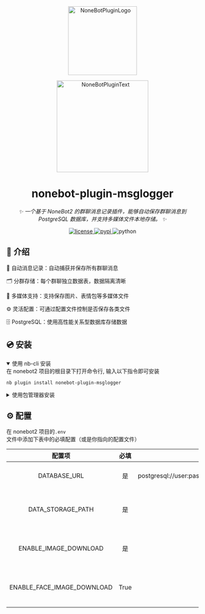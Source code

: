 <div align="center">
  <a href="https://v2.nonebot.dev/store"><img src="https://github.com/A-kirami/nonebot-plugin-template/blob/resources/nbp_logo.png" width="180" height="180" alt="NoneBotPluginLogo"></a>
  <br>
  <p><img src="https://github.com/A-kirami/nonebot-plugin-template/blob/resources/NoneBotPlugin.svg" width="240" alt="NoneBotPluginText"></p>
</div>

<div align="center">

# nonebot-plugin-msglogger

_✨ 一个基于 NoneBot2 的群聊消息记录插件，能够自动保存群聊消息到 PostgreSQL 数据库，并支持多媒体文件本地存储。 ✨_


<a href="./LICENSE">
    <img src="https://img.shields.io/github/license/owner/nonebot-plugin-msglogger.svg" alt="license">
</a>
<a href="https://pypi.python.org/pypi/nonebot-plugin-msglogger">
    <img src="https://img.shields.io/pypi/v/nonebot-plugin-msglogger.svg" alt="pypi">
</a>
<img src="https://img.shields.io/badge/python-3.9+-blue.svg" alt="python">

</div>


## 📖 介绍

📝 自动消息记录：自动捕获并保存所有群聊消息

🗂️ 分群存储：每个群聊独立数据表，数据隔离清晰

💾 多媒体支持：支持保存图片、表情包等多媒体文件

⚙️ 灵活配置：可通过配置文件控制是否保存各类文件

🗄️ PostgreSQL：使用高性能关系型数据库存储数据

## 💿 安装

<details open>
<summary>使用 nb-cli 安装</summary>
在 nonebot2 项目的根目录下打开命令行, 输入以下指令即可安装

    nb plugin install nonebot-plugin-msglogger

</details>

<details>
<summary>使用包管理器安装</summary>
在 nonebot2 项目的插件目录下, 打开命令行, 根据你使用的包管理器, 输入相应的安装命令

<details>
<summary>pip</summary>

    pip install nonebot-plugin-msglogger
</details>
<details>
<summary>pdm</summary>

    pdm add nonebot-plugin-msglogger
</details>
<details>
<summary>poetry</summary>

    poetry add nonebot-plugin-msglogger
</details>
<details>
<summary>conda</summary>

    conda install nonebot-plugin-msglogger
</details>

打开 nonebot2 项目根目录下的 `pyproject.toml` 文件, 在 `[tool.nonebot]` 部分追加写入

    plugins = ["nonebot-plugin-msglogger"]

</details>

## ⚙️ 配置

在 nonebot2 项目的`.env`文件中添加下表中的必填配置（或是你指向的配置文件）

| 配置项 | 必填 | 默认值 | 说明 |
|:-----:|:----:|:----:|:----:|
| DATABASE_URL | 是 | postgresql://user:password@localhost:5432/msglogger | PgSQL连接字符串 |
| DATA_STORAGE_PATH | 是 | ./data | 图片等媒体文件存储路径 |
| ENABLE_IMAGE_DOWNLOAD | 是 | True | 是否启用下载普通图片 |
| ENABLE_FACE_IMAGE_DOWNLOAD | True | 无 | 是否启用下载表情图片 |
